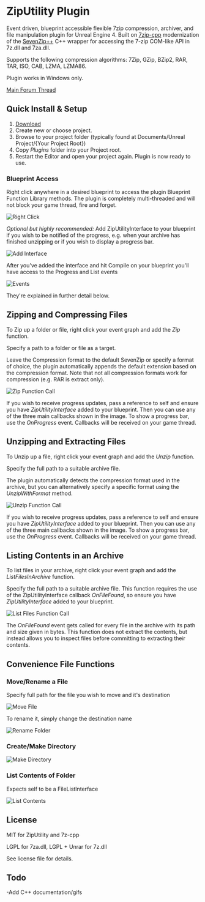 # ZipUtility Plugin
Event driven, blueprint accessible flexible 7zip compression, archiver, and file manipulation plugin for Unreal Engine 4. Built on [7zip-cpp](https://github.com/getnamo/7zip-cpp) modernization of the [SevenZip++](http://bitbucket.org/cmcnab/sevenzip/wiki/Home) C++ wrapper for accessing the 7-zip COM-like API in 7z.dll and 7za.dll.

Supports the following compression algorithms:
7Zip, GZip, BZip2, RAR, TAR, ISO, CAB, LZMA, LZMA86.


Plugin works in Windows only.

[Main Forum Thread](https://forums.unrealengine.com/showthread.php?95022-Plugin-ZipUtility-(7zip))


## Quick Install & Setup ##

 1.	[Download](https://github.com/getnamo/ZipUtility-ue4/releases)
 2.	Create new or choose project.
 3.	Browse to your project folder (typically found at Documents/Unreal Project/{Your Project Root})
 4.	Copy *Plugins* folder into your Project root.
 5.	Restart the Editor and open your project again. Plugin is now ready to use.


### Blueprint Access

Right click anywhere in a desired blueprint to access the plugin Blueprint Function Library methods. The plugin is completely multi-threaded and will not block your game thread, fire and forget.

![Right Click](http://i.imgur.com/ERYn5sM.png)

*Optional but highly recommended:* Add ZipUtilityInterface to your blueprint if you wish to be notified of the progress, e.g. when your archive has finished unzipping or if you wish to display a progress bar.

![Add Interface](http://i.imgur.com/9NrpOfm.png)

After you've added the interface and hit Compile on your blueprint you'll have access to the Progress and List events

![Events](http://i.imgur.com/fQFtkgA.png)

They're explained in further detail below.

## Zipping and Compressing Files

To Zip up a folder or file, right click your event graph and add the *Zip* function.

Specify a path to a folder or file as a target.

Leave the Compression format to the default SevenZip or specify a format of choice, the plugin automatically appends the default extension based on the compression format. Note that not all compression formats work for compression (e.g. RAR is extract only).

![Zip Function Call](http://i.imgur.com/pd5l0rx.png)

If you wish to receive progress updates, pass a reference to self and ensure you have *ZipUtilityInterface* added to your blueprint. Then you can use any of the three main callbacks shown in the image. To show a progress bar, use the *OnProgress* event. Callbacks will be received on your game thread.

## Unzipping and Extracting Files


To Unzip up a file, right click your event graph and add the *Unzip* function.

Specify the full path to a suitable archive file.

The plugin automatically detects the compression format used in the archive, but you can alternatively specify a specific format using the *UnzipWithFormat* method.

![Unzip Function Call](http://i.imgur.com/sDEzOKJ.png)

If you wish to receive progress updates, pass a reference to self and ensure you have *ZipUtilityInterface* added to your blueprint. Then you can use any of the three main callbacks shown in the image. To show a progress bar, use the *OnProgress* event. Callbacks will be received on your game thread.

## Listing Contents in an Archive

To list files in your archive, right click your event graph and add the *ListFilesInArchive* function.

Specify the full path to a suitable archive file. This function requires the use of the ZipUtilityInterface callback *OnFileFound*, so ensure you have *ZipUtilityInterface* added to your blueprint. 

![List Files Function Call](http://i.imgur.com/uqkI2Gn.png)

The *OnFileFound* event gets called for every file in the archive with its path and size given in bytes. This function does not extract the contents, but instead allows you to inspect files before committing to extracting their contents.

## Convenience File Functions

### Move/Rename a File

Specify full path for the file you wish to move and it's destination

![Move File](http://i.imgur.com/aPu6gdJ.png)

To rename it, simply change the destination name

![Rename Folder](http://i.imgur.com/RICA41e.png)


### Create/Make Directory

![Make Directory](http://i.imgur.com/8ocCOPF.png)


### List Contents of Folder

Expects self to be a FileListInterface

![List Contents](http://i.imgur.com/PPhyxFE.png)

## License

MIT for ZipUtility and 7z-cpp

LGPL for 7za.dll, LGPL + Unrar for 7z.dll

See license file for details.

## Todo
-Add C++ documentation/gifs
